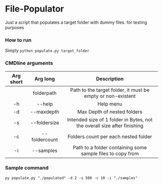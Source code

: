 # File-Populator
Just a script that populates a target folder with dummy files. for testing purposes

### How to run
Simply ```python populate.py target_folder```

### CMDline arguments
| Arg short | Arg long | Description |
| :---: | :-----------: | :--------------------------------------------: |
|  | folderpath | Path to the target folder, it must be empty or non-existent |
| -h | --help | Help menu |
| -d | --maxdepth | Max Depth of nested folders |
| -s | --foldersize | Intended size of 1 folder in Bytes, not the overall size after finishing |
| -c | --foldercount | Folders count per each nested folder |
| -i | --samples | Path to a folder containing some sample files to copy from |

### Sample command
```py populate.py "./populated" -d 2 -s 500 -c 10 -i "./samples"```